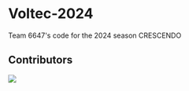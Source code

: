 # Voltec-2024
Team 6647's code for the 2024 season CRESCENDO

## Contributors

<a href="https://github.com/VOLTEC6647/Voltec-2024/graphs/contributors">
  <img src="https://contrib.rocks/image?repo=voltec6647/Voltec-2024" />
</a>
